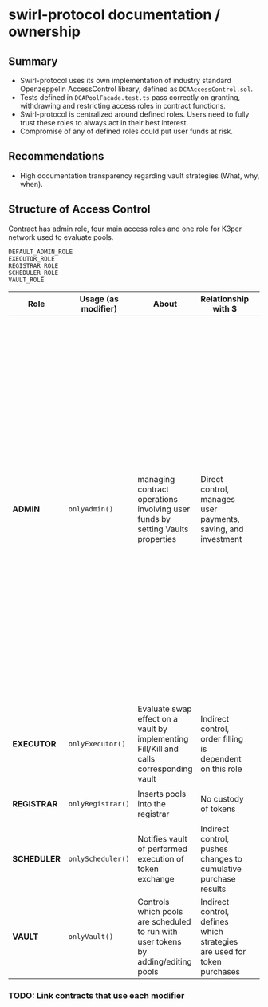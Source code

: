 # swirl-protocol documentation / ownership

## Summary
* Swirl-protocol uses its own implementation of industry standard Openzeppelin AccessControl library, defined as `DCAAccessControl.sol`.
* Tests defined in `DCAPoolFacade.test.ts` pass correctly on granting, withdrawing and restricting access roles in contract functions.
* Swirl-protocol is centralized around defined roles. Users need to fully trust these roles to always act in their best interest.
* Compromise of any of defined roles could put user funds at risk. 

## Recommendations
* High documentation transparency regarding vault strategies (What, why, when).

## Structure of Access Control

Contract has admin role, four main access roles and one role for K3per network used to evaluate pools.

```
DEFAULT_ADMIN_ROLE
EXECUTOR_ROLE
REGISTRAR_ROLE
SCHEDULER_ROLE
VAULT_ROLE
```

Role | Usage (as modifier) | About | Relationship with $ | Interaction with contracts
|---|---|---|---|---|
|**ADMIN**| `onlyAdmin()` | managing contract operations involving user funds by setting Vaults properties | Direct control, manages user payments, saving, and investment |<ul>`DCAPoolFacade.sol`<li>Set the minimum bond required by a keeper to call this contract</li><li>Enables/Disables keeper network integration</li><li>Collect unused balance from this contract</li></ul><ul>`DCAPoolFactory.sol`<li>Create a new DCA pool</li><li>Set the buy strategy used by newly create vaults </li><li>Enables a token to be used as base in new vaults</li><li>Enables a token to be used as order in new vaults</li></ul><ul>`DCAScheduler.sol`<li>Set the minimum total purchase quantity for this pool to become ready</li><li>Set fees charged by the protocol. Maximum 3%</li><li>Set recipient for fees</li></ul>	<ul>`DCAVault.sol`<li>Collect unused balance from this pool</li><li>Set the minimum order quantity for this pool</li><li>Sets the new withdrawal strategy.</li></ul><ul>`ChainLinkGasCalculator.sol`<li>Add a feed for the token provided</li></ul><ul>`strategies/OneInchBuyStrategy.sol`<li>Enable base token for swaps</li><li>Set slippage tolerance</li><li>Set 1 inch parts for split calculation</li></ul>
|**EXECUTOR**| `onlyExecutor()` | Evaluate swap effect on a vault by implementing Fill/Kill and calls corresponding vault | Indirect control, order filling is dependent on this role |  <ul> `DCAScheduler.sol`<li>Performs an evaluation to effect a swap</li></ul>
|**REGISTRAR**| `onlyRegistrar()` | Inserts pools into the registrar | No custody of tokens | <ul>`DCAPoolFacade.sol`<li>Insert a pool into the register</li></ul>
|**SCHEDULER**| `onlyScheduler()` | Notifies vault of performed execution of token exchange | Indirect control, pushes changes to cumulative purchase results | <ul>`DCAVault.sol`<li>Notify vault of a performed execution</li></ul>
|**VAULT**| `onlyVault()` | Controls which pools are scheduled to run with user tokens by adding/editing pools|Indirect control, defines which strategies are used for token purchases | <ul>`DCAScheduler.sol`<li>Adds a pool to the scheduler</li><li>Edit the schedules for a pool</li></ul>

### TODO: Link contracts that use each modifier
